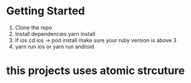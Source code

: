 # Getting Started
1. Clone the repo
2. Install dependencies
      yarn install
3. if ios
      cd ios -> pod install
      make sure your ruby version is above 3
4. yarn run ios or yarn run android

# this projects uses atomic strcuture




